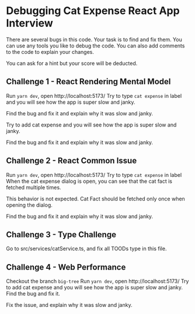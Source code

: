 # Debugging Cat Expense React App Interview

There are several bugs in this code. Your task is to find and fix them. You can use any tools you like to debug the code. You can also add comments to the code to explain your changes.

You can ask for a hint but your score will be deducted.

## Challenge 1 - React Rendering Mental Model
Run `yarn dev`, open http://localhost:5173/
Try to type `cat expense` in label
and you will see how the app is super slow and janky. 

Find the bug and fix it and explain why it was slow and janky.


Try to add cat expense
and you will see how the app is super slow and janky. 

Find the bug and fix it and explain why it was slow and janky.

## Challenge 2 - React Common Issue
Run `yarn dev`, open http://localhost:5173/
Try to type `cat expense` in label
When the cat expense dialog is open, you can see that the cat fact is fetched multiple times.

This behavior is not expected. Cat Fact should be fetched only once when opening the dialog.

Find the bug and fix it and explain why it was slow and janky.

## Challenge 3 - Type Challenge
Go to src/services/catService.ts, and fix all TOODs type in this file.

## Challenge 4 - Web Performance
Checkout the branch `big-tree`
Run `yarn dev`, open http://localhost:5173/
Try to add cat expense and you will see how the app is super slow and janky. Find the bug and fix it.

Fix the issue, and explain why it was slow and janky.

